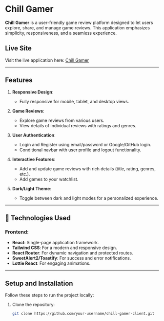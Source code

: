 # Chill Gamer 

**Chill Gamer** is a user-friendly game review platform designed to let users explore, share, and manage game reviews. This application emphasizes simplicity, responsiveness, and a seamless experience.

##  Live Site
Visit the live application here: [Chill Gamer](https://your-live-site-url.com)

---

##  Features

1. **Responsive Design**: 
   - Fully responsive for mobile, tablet, and desktop views.

2. **Game Reviews**:
   - Explore game reviews from various users.
   - View details of individual reviews with ratings and genres.

3. **User Authentication**:
   - Login and Register using email/password or Google/GitHub login.
   - Conditional navbar with user profile and logout functionality.

4. **Interactive Features**:
   - Add and update game reviews with rich details (title, rating, genres, etc.).
   - Add games to your watchlist.

5. **Dark/Light Theme**:
   - Toggle between dark and light modes for a personalized experience.

---

## 🔧 Technologies Used

### Frontend:
- **React**: Single-page application framework.
- **Tailwind CSS**: For a modern and responsive design.
- **React Router**: For dynamic navigation and protected routes.
- **SweetAlert2/Toastify**: For success and error notifications.
- **Lottie React**: For engaging animations.

---

##  Setup and Installation

Follow these steps to run the project locally:

1. Clone the repository:
   ```bash
   git clone https://github.com/your-username/chill-gamer-client.git
